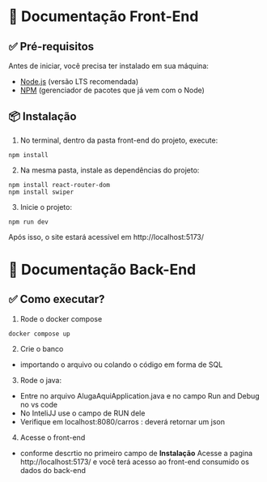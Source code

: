 # 🚗 Documentação Front-End

## ✅ Pré-requisitos

Antes de iniciar, você precisa ter instalado em sua máquina:

- [Node.js](https://nodejs.org/) (versão LTS recomendada)
- [NPM](https://www.npmjs.com/) (gerenciador de pacotes que já vem com o Node)

## 📦 Instalação

1. No terminal, dentro da pasta front-end do projeto, execute:

```
npm install
```

2. Na mesma pasta, instale as dependências do projeto:
```
npm install react-router-dom
npm install swiper
```

3. Inicie o projeto:
```
npm run dev
```

Após isso, o site estará acessível em http://localhost:5173/

# 🚗 Documentação Back-End

## ✅ Como executar?

1. Rode o docker compose
```
docker compose up
```
2. Crie o banco
- importando o arquivo ou colando o código em forma de SQL 
3. Rode o java:
   
- Entre no arquivo AlugaAquiApplication.java e no campo Run and Debug no vs code
- No InteliJJ use o campo de RUN dele
- Verifique em localhost:8080/carros : deverá retornar um json
4. Acesse o front-end
- conforme descrtio no primeiro campo de **Instalação** Acesse a pagina http://localhost:5173/ e você terá acesso ao front-end consumido os dados do back-end
